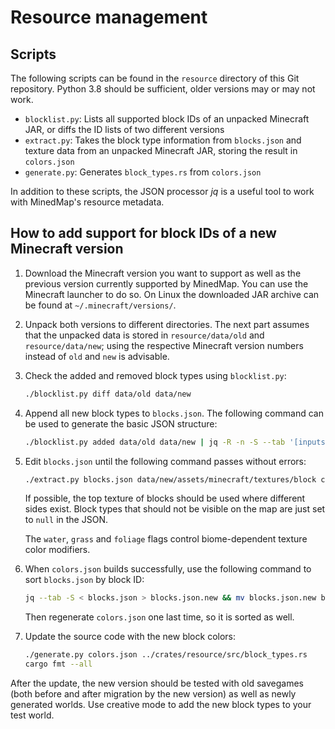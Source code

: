 # Resource management

## Scripts

The following scripts can be found in the `resource` directory of this Git
repository. Python 3.8 should be sufficient, older versions may or may not
work.

- `blocklist.py`: Lists all supported block IDs of an unpacked Minecraft JAR, or diffs the ID lists
  of two different versions
- `extract.py`: Takes the block type information from `blocks.json` and texture data
  from an unpacked Minecraft JAR, storing the result in `colors.json`
- `generate.py`: Generates `block_types.rs` from `colors.json`

In addition to these scripts, the JSON processor *jq* is a useful tool to work
with MinedMap's resource metadata.


## How to add support for block IDs of a new Minecraft version

1. Download the Minecraft version you want to support as well as the previous
   version currently supported by MinedMap. You can use the Minecraft launcher
   to do so. On Linux the downloaded JAR archive can be found at
   `~/.minecraft/versions/`.
2. Unpack both versions to different directories. The next part assumes that
   the unpacked data is stored in `resource/data/old` and `resource/data/new`;
   using the respective Minecraft version numbers instead of `old`
   and `new` is advisable.
3. Check the added and removed block types using `blocklist.py`:

     ```sh
     ./blocklist.py diff data/old data/new
     ```

4. Append all new block types to `blocks.json`. The following command can be
   used to generate the basic JSON structure:

     ```sh
     ./blocklist.py added data/old data/new | jq -R -n -S --tab '[inputs] | map({key: ., value: {}}) | from_entries'
     ```

5. Edit `blocks.json` until the following command passes without errors:

     ```sh
     ./extract.py blocks.json data/new/assets/minecraft/textures/block colors.json
     ```

   If possible, the top texture of blocks should be used where different sides
   exist. Block types that should not be visible on the map are just set to
   `null` in the JSON.

   The `water`, `grass` and `foliage` flags control biome-dependent texture color modifiers.

6. When `colors.json` builds successfully, use the following command to sort
   `blocks.json` by block ID:

     ```sh
     jq --tab -S < blocks.json > blocks.json.new && mv blocks.json.new blocks.json
     ```

   Then regenerate `colors.json` one last time, so it is sorted as well.

7. Update the source code with the new block colors:

     ```sh
     ./generate.py colors.json ../crates/resource/src/block_types.rs
     cargo fmt --all
     ```

After the update, the new version should be tested with old savegames (both
before and after migration by the new version) as well as newly generated
worlds. Use creative mode to add the new block types to your test world.
